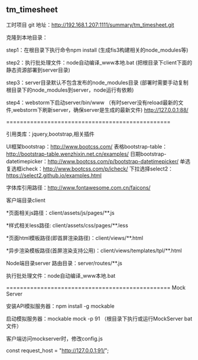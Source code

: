 ﻿## tm_timesheet

工时项目
git 地址：http://192.168.1.207:1111/summary/tm_timesheet.git

克隆到本地目录：

step1：在根目录下执行命令npm install
(生成fis3构建相关的node_modules等)

step2：执行批处理文件：node自动编译_www本地.bat
(把根目录下client下面的静态资源部署到server目录)

step3：server目录默认不包含发布的node_modules目录
(部署时需要手动复制根目录下的node_modules到server，node运行有依赖)

step4：webstorm下启动server/bin/www
 （有时server没有reload最新的文件,webstorm下刷新server，确保server是生成的最新文件)
http://127.0.0.1:88/

================================================

引用类库：jquery,bootstrap,相关插件

UI框架bootstrap：http://www.bootcss.com/
表格bootstrap-table：http://bootstrap-table.wenzhixin.net.cn/examples/
日期bootstrap-datetimepicker：http://www.bootcss.com/p/bootstrap-datetimepicker/
单选复选框icheck：http://www.bootcss.com/p/icheck/
下拉选择select2：https://select2.github.io/examples.html

字体库引用路径：http://www.fontawesome.com.cn/faicons/

客户端目录client

*页面相关js路径：client/assets/js/pages/**.js

*样式相关less路径: client/assets/css/pages/**.less

*页面html模板路径(即首屏渲染路径)：client/views/**.html

*异步渲染模板路径(首屏渲染支持公用)：client/views/templates/tpl/**.html

Node端目录server
路由目录：server/routes/**.js

执行批处理文件：node自动编译_www本地.bat

================================================
Mock Server

安装API模拟服务器：npm install -g mockable

启动模拟服务器：mockable mock -p 91 （根目录下执行或运行MockServer bat文件）

客户端访问mockserver时，修改config.js

const request_host = "http://127.0.0.1:91/";









